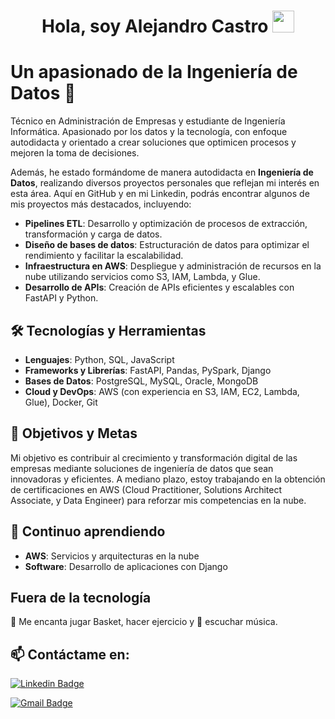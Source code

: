 <h1 align="center">Hola, soy Alejandro Castro <img src="https://media.giphy.com/media/hvRJCLFzcasrR4ia7z/giphy.gif" width="35"></h1>

# Un apasionado de la Ingeniería de Datos 🚀

Técnico en Administración de Empresas y estudiante de Ingeniería Informática.
Apasionado por los datos y la tecnología, con enfoque autodidacta y orientado a crear soluciones que optimicen procesos y mejoren la toma de decisiones.

Además, he estado formándome de manera autodidacta en **Ingeniería de Datos**, realizando diversos proyectos personales que reflejan mi interés en esta área. Aquí en GitHub y en mi Linkedin, podrás encontrar algunos de mis proyectos más destacados, incluyendo:


- **Pipelines ETL**: Desarrollo y optimización de procesos de extracción, transformación y carga de datos.
- **Diseño de bases de datos**: Estructuración de datos para optimizar el rendimiento y facilitar la escalabilidad.
- **Infraestructura en AWS**: Despliegue y administración de recursos en la nube utilizando servicios como S3, IAM, Lambda, y Glue.
- **Desarrollo de APIs**: Creación de APIs eficientes y escalables con FastAPI y Python.

## 🛠️ Tecnologías y Herramientas
- **Lenguajes**: Python, SQL, JavaScript
- **Frameworks y Librerías**: FastAPI, Pandas, PySpark, Django
- **Bases de Datos**: PostgreSQL, MySQL, Oracle, MongoDB
- **Cloud y DevOps**: AWS (con experiencia en S3, IAM, EC2, Lambda, Glue), Docker, Git

## 🎯 Objetivos y Metas
Mi objetivo es contribuir al crecimiento y transformación digital de las empresas mediante soluciones de ingeniería de datos que sean innovadoras y eficientes. A mediano plazo, estoy trabajando en la obtención de certificaciones en AWS (Cloud Practitioner, Solutions Architect Associate, y Data Engineer) para reforzar mis competencias en la nube.

## 🌱 Continuo aprendiendo
- **AWS**: Servicios y arquitecturas en la nube
- **Software**: Desarrollo de aplicaciones con Django

## Fuera de la tecnología
📖 Me encanta jugar Basket, hacer ejercicio y 🎵 escuchar música.

## 📫 Contáctame en:
[![Linkedin Badge](https://img.shields.io/badge/-Alejandro-blue?style=flat-square&logo=Linkedin&logoColor=white&link=https://www.linkedin.com/in/Alejandro)](https://www.linkedin.com/public-profile/settings?trk=d_flagship3_profile_self_view_public_profile)

[![Gmail Badge](https://img.shields.io/badge/-jalejandro.ecom@gmail.com-c14438?style=flat-square&logo=Gmail&logoColor=white&link=mailto:jalejandro.ecom@gmail.com)](mailto:jalejandro.ecom@gmail.com)
